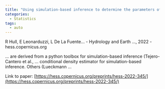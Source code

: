 ```yaml
---
title: "Using simulation-based inference to determine the parameters of an integrated hydrologic model: a case study from the upper Colorado River basin"
categories:
  - Statistics
tags:
  - auto
---
```

R Hull, E Leonarduzzi, L De La Fuente… - Hydrology and Earth …, 2022 - hess.copernicus.org

… are derived from a python toolbox for simulation-based inference (Tejero-Cantero et al., … conditional density estimator for simulation-based inference. Others (Lueckmann …

Link to paper: [https://hess.copernicus.org/preprints/hess-2022-345/](https://hess.copernicus.org/preprints/hess-2022-345/)
